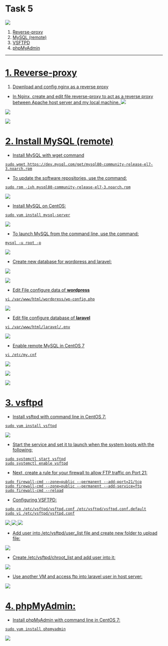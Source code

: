 # Task 5 

![](src/a.png)

1. <a href='#1'> Reverse-proxy
2. <a href='#2'> MySQL (remote)
3. <a href='#3'> VSFTPD
4. <a href='#4'> phpMyAdmin 


***********

<div id='1'></div>

# 1. Reverse-proxy

1. Download and config nginx as a reverse proxy 
- In Nginx, create and edit file reverse-proxy to act as a reverse proxy between Apache host server and my local machine.
![](src/reverse_pro_1.png)

![](src/reverse_pro_2.png)

![](src/reverse_pro_3.png)

<div id='2'></div>

# 2. Install MySQL (remote)
- Install MySQL with wget command
```
sudo wget https://dev.mysql.com/get/mysql80-community-release-el7-3.noarch.rpm
```

- To update the software repositories, use the command:
``` 
sudo rpm -ivh mysql80-community-release-el7-3.noarch.rpm
```

![](src/mysql_2.png)

- Install MySQL on CentOS:
```
sudo yum install mysql-server
```

![](src/mysql_3.png)

- To launch MySQL from the command line, use the command:
```
mysql -u root -p
```
![](src/mysql_4.png)

- Create new database for wordpress and laravel:

![](src/mysql_5.png)


![](src/lrv_1.png)

- Edit File configure data of **wordpress** 
```
vi /var/www/html/wordpress/wp-config.php
```

![](src/mysql_7.png)

- Edit file configure database of **laravel**
```
vi /var/www/html/laravel/.env
```

![](src/lrv_2.png)


- Enable remote MySQL in CentOS 7
```
vi /etc/my.cnf
```

![](src/mysql_6.png)

![](src/mysql_8.png)

![](src/lrv_3.png)


<div id='3'></div>

# 3. vsftpd

- Install vsftpd with command line in CentOS 7:
``` 
sudo yum install vsftpd

```

![](src/1.png)

- Start the service and set it to launch when the system boots with the following:
```
sudo systemctl start vsftpd
sudo systemctl enable vsftpd

```

-  Next, create a rule for your firewall to allow FTP traffic on Port 21:
```
sudo firewall-cmd --zone=public --permanent --add-port=21/tcp
sudo firewall-cmd --zone=public --permanent --add-service=ftp
sudo firewall-cmd --reload
```

- Configuring VSFTPD:
```
sudo cp /etc/vsftpd/vsftpd.conf /etc/vsftpd/vsftpd.conf.default
sudo vi /etc/vsftpd/vsftpd.conf
```

![](src/3.png)
![](src/2.png)
![](src/4.png)

- Add user into /etc/vsftpd/user_list file and create new folder to upload file:

![](src/5.png)

- Create /etc/vsftpd/chroot_list and add user into it:

![](src/7.png)

- Use another VM and access ftp into laravel user in host server:
  
![](src/6.png)


# 4. phpMyAdmin:
- Install phpMyAdmin with command line in CentOS 7:

```
sudo yum install phpmyadmin
```

![](src/2_1.png)

